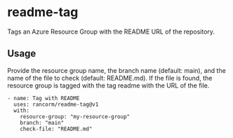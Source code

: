 # readme-tag

Tags an Azure Resource Group with the README URL of the repository.

## Usage

Provide the resource group name, the branch name (default: main), and the name of the
file to check (default: README.md). If the file is found, the resource group is tagged
with the tag readme with the URL of the file.

```github-actions
- name: Tag with README
  uses: rancorm/readme-tag@v1
  with:
    resource-group: "my-resource-group"
    branch: "main"
    check-file: "README.md"
```
